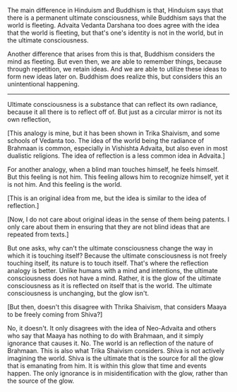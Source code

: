 
The main difference in Hinduism and Buddhism is that, Hinduism says that there is a permanent ultimate consciousness, while Buddhism says that the world is fleeting. Advaita Vedanta Darshana too does agree with the idea that the world is fleeting, but that's one's identity is not in the world, but in the ultimate consciousness.

Another difference that arises from this is that, Buddhism considers the mind as fleeting. But even then, we are able to remember things, because through repetition, we retain ideas. And we are able to utilize these ideas to form new ideas later on. Buddhism does realize this, but considers this an unintentional happening.

---

Ultimate consciousness is a substance that can reflect its own radiance, because it all there is to reflect off of. But just as a circular mirror is not its own reflection, 

[This analogy is mine, but it has been shown in Trika Shaivism, and some schools of Vedanta too. The idea of the world being the radiance of Brahmaan is common, especially in Vishishta Advaita, but also even in most dualistic religions. The idea of reflection is a less common idea in Advaita.]

For another analogy, when a blind man touches himself, he feels himself. But this feeling is not him. This feeling allows him to recognize himself, yet it is not him. And this feeling is the world.

[This is an original idea from me, but the idea is similar to the idea of reflection.]

[Now, I do not care about original ideas in the sense of them being patents. I only care about them in ensuring that they are not blind ideas that are repeated from texts.]

But one asks, why can't the ultimate consciousness change the way in which it is touching itself? Because the ultimate consciousness is not freely touching itself, its nature is to touch itself. That's where the reflection analogy is better. Unlike humans with a mind and intentions, the ultimate consciousness does not have a mind. Rather, it is the glow of the ultimate consciousness as it is reflected on itself that is the world. The ultimate consciousness is unchanging, but the glow isn't. 

[But then, doesn't this disagree with Thrika Shaivism, that considers Maaya to be freely coming from Shiva?]

No, it doesn't. It only disagrees with the idea of Neo-Advaita and others who say that Maaya has nothing to do with Brahmaan, and it simply ignorance that causes it. No. The world is an reflection of the nature of Brahmaan. This is also what Trika Shaivism considers. Shiva is not actively imagining the world. Shiva is the ultimate that is the source for all the glow that is emanating from him. It is within this glow that time and events happen. The only ignorance is in misidentification with the glow, rather than the source of the glow.

